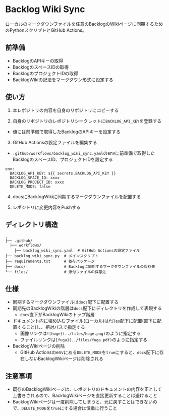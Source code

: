 # Backlog Wiki Sync

ローカルのマークダウンファイルを任意のBacklogのWikiページに同期するためのPythonスクリプトとGitHub Actions。

## 前準備

- BacklogのAPIキーの取得
- BacklogのスペースIDの取得
- BacklogのプロジェクトIDの取得
- BacklogWikiの記法をマークダウン形式に設定する

## 使い方

1. 本レポジトリの内容を自身のリポジトリにコピーする

2. 自身のリポジトリのレポジトリシークレットに`BACKLOG_API_KEY`を登録する
  - 値には前準備で取得したBacklogのAPIキーを設定する

3. GitHub Actionsの設定ファイルを編集する
  - `.github/workflows/backlog_wiki_sync.yaml`のenvに前準備で取得したBacklogのスペースID、プロジェクトIDを設定する

```
env:
  BACKLOG_API_KEY: ${{ secrets.BACKLOG_API_KEY }}
  BACKLOG_SPACE_ID: xxxx
  BACKLOG_PROJECT_ID: xxxx
  DELETE_MODE: false
```

4. docsにBacklogWikiに同期するマークダウンファイルを配置する

5. レポジトリに変更内容をPushする

## ディレクトリ構造

```
.
├── .github/
  ├── workflows/
    ├── backlog_wiki_sync.yaml  # GitHub Actionsの設定ファイル
├── backlog_wiki_sync.py  # メインスクリプト
├── requirements.txt      # 依存パッケージ
├── docs/                 # Backlogに同期するマークダウンファイルの保存先
└── files/                # 添付ファイルの保存先
```

## 仕様
- 同期するマークダウンファイルは`docs`配下に配置する
- 同期先のBacklogWikiの階層は`docs`配下にディレクトリを作成して表現する
  - `docs`直下がBacklogWikiのトップ階層
- ドキュメント内に埋め込むファイル(ローカル)は`files`配下に配置(直下に配置すること)し、相対パスで指定する
  - 画像リンクは`![hoge](../files/hoge.png)`のように指定する
  - ファイルリンクは`[fuga](../files/fuga.pdf)`のように指定する
- BacklogWikiページの削除
  - GitHub Actionsのenvにある`DELETE_MODE`を`true`にすると、`docs`配下に存在しないBacklogWikiページは削除される

## 注意事項
- 既存のBacklogWikiページは、レポジトリのドキュメントの内容を正として上書きされるので、BacklogWikiページを直接更新することは避けること
- BacklogWikiページは一度削除してしまうと、元に戻すことはできないので、`DELETE_MODE`を`true`にする場合は慎重に行うこと